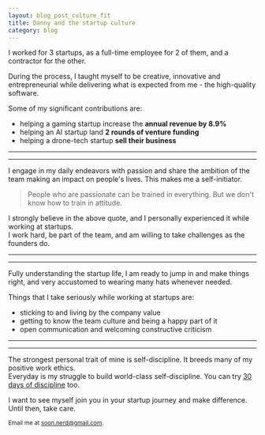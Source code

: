 ```yaml
---
layout: blog_post_culture_fit
title: Danny and the startup culture
category: blog
---
```


I worked for 3 startups, as a full-time employee for 2 of them, and a contractor for the other.

During the process, I taught myself to be creative, innovative and entrepreneurial while delivering what is expected from me - the high-quality software.

Some of my significant contributions are:
- helping a gaming startup increase the __annual revenue by 8.9%__
- helping an AI startup land __2 rounds of venture funding__
- helping a drone-tech startup __sell their business__

***
---
I engage in my daily endeavors with passion and share the ambition of the team making an impact on people's lives. This makes me a self-initiator.

> People who are passionate can be trained in everything. But we don't know how to train in attitude.

I strongly believe in the above quote, and I personally experienced it while working at startups.  
I work hard, be part of the team, and am willing to take challenges as the founders do.

***
---
Fully understanding the startup life, I am ready to jump in and make things right, and very accustomed to wearing many hats whenever needed.

Things that I take seriously while working at startups are:
- sticking to and living by the company value
- getting to know the team culture and being a happy part of it
- open communication and welcoming constructive criticism

***
---
The strongest personal trait of mine is self-discipline. It breeds many of my positive work ethics.  
Everyday is my struggle to build world-class self-discipline. You can try <a href="https://30daysofdiscipline.com">30 days of discipline</a> too.

I want to see myself join you in your startup journey and make difference.  
Until then, take care.

<small>Email me at <a href="mailto:soon.nerd@gmail.com">soon.nerd@gmail.com</a>.</small>
